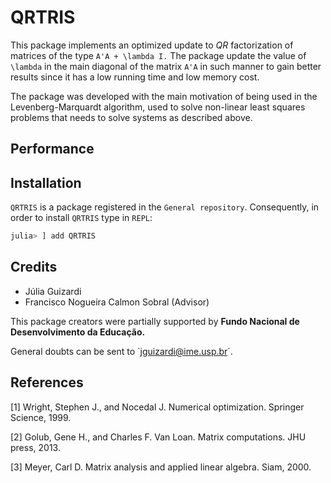 QRTRIS
========================================

This package implements an optimized update to $QR$ factorization of matrices of the type ``A'A + \lambda I.`` The package update the value of ``\lambda`` in the main diagonal of the matrix ``A'A`` in such manner to gain better results since it has a low running time and low memory cost. 


The package was developed with the main motivation of being used in the Levenberg-Marquardt algorithm,  used to solve non-linear least squares problems that needs to solve systems as described above.


## Performance


## Installation
`QRTRIS` is a package registered in the `General repository`. Consequently, in order to install  `QRTRIS` type in `REPL`:

```julia
julia> ] add QRTRIS
```

## Credits

* Júlia Guizardi
* Francisco Nogueira Calmon Sobral (Advisor)

This package creators were partially supported by **Fundo Nacional de Desenvolvimento da Educação.**

General doubts can be sent to `jguizardi@ime.usp.br´.

## References

[1] Wright, Stephen J., and Nocedal J. Numerical optimization. Springer Science, 1999.

[2] Golub, Gene H., and Charles F. Van Loan. Matrix computations. JHU press, 2013.

[3] Meyer, Carl D. Matrix analysis and applied linear algebra. Siam, 2000.